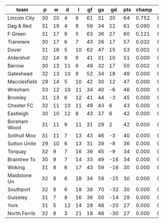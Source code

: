 |     team     | p  | w  | d  | l  | gf | ga | gd  | pts | champ | top2  | top3  | top4  |  5-7  | bot4  | bot3  | bot2  |
|--------------|----|----|----|----|----|----|-----|-----|-------|-------|-------|-------|-------|-------|-------|-------|
| Lincoln City | 30 | 20 |  4 |  6 | 61 | 31 |  30 |  64 | 0.752 | 0.919 | 0.974 | 0.995 | 0.005 | 0.000 | 0.000 | 0.000|
| Dag & Red    | 31 | 19 |  4 |  8 | 56 | 34 |  22 |  61 | 0.090 | 0.376 | 0.670 | 0.860 | 0.134 | 0.000 | 0.000 | 0.000|
| F Green      | 31 | 17 |  9 |  5 | 63 | 36 |  27 |  60 | 0.121 | 0.458 | 0.720 | 0.892 | 0.104 | 0.000 | 0.000 | 0.000|
| Tranmere     | 30 | 17 |  6 |  7 | 43 | 26 |  17 |  57 | 0.032 | 0.198 | 0.441 | 0.709 | 0.267 | 0.000 | 0.000 | 0.000|
| Dover        | 31 | 16 |  5 | 10 | 62 | 47 |  15 |  53 | 0.002 | 0.022 | 0.083 | 0.214 | 0.581 | 0.000 | 0.000 | 0.000|
| Aldershot    | 32 | 14 |  9 |  9 | 41 | 31 |  10 |  51 | 0.000 | 0.001 | 0.006 | 0.030 | 0.347 | 0.000 | 0.000 | 0.000|
| Barrow       | 30 | 13 | 11 |  6 | 49 | 32 |  17 |  50 | 0.002 | 0.021 | 0.078 | 0.202 | 0.572 | 0.000 | 0.000 | 0.000|
| Gateshead    | 32 | 13 | 10 |  9 | 52 | 34 |  18 |  49 | 0.000 | 0.001 | 0.008 | 0.031 | 0.378 | 0.000 | 0.000 | 0.000|
| Macclesfield | 29 | 14 |  5 | 10 | 42 | 30 |  12 |  47 | 0.000 | 0.005 | 0.021 | 0.064 | 0.431 | 0.000 | 0.000 | 0.000|
| Wrexham      | 33 | 12 | 10 | 11 | 34 | 40 |  -6 |  46 | 0.000 | 0.000 | 0.000 | 0.000 | 0.011 | 0.000 | 0.000 | 0.000|
| Bromley      | 31 | 13 |  6 | 12 | 41 | 44 |  -3 |  45 | 0.000 | 0.000 | 0.000 | 0.001 | 0.043 | 0.000 | 0.000 | 0.000|
| Chester FC   | 32 | 11 | 10 | 11 | 49 | 43 |   6 |  43 | 0.000 | 0.000 | 0.000 | 0.001 | 0.027 | 0.000 | 0.000 | 0.000|
| Eastleigh    | 30 | 10 | 12 |  8 | 43 | 37 |   6 |  42 | 0.000 | 0.000 | 0.000 | 0.002 | 0.067 | 0.000 | 0.000 | 0.000|
| Boreham Wood | 31 | 11 |  9 | 11 | 31 | 29 |   2 |  42 | 0.000 | 0.000 | 0.000 | 0.000 | 0.023 | 0.001 | 0.000 | 0.000|
| Solihull Moo | 31 | 11 |  7 | 13 | 43 | 46 |  -3 |  40 | 0.000 | 0.000 | 0.000 | 0.000 | 0.006 | 0.003 | 0.001 | 0.000|
| Sutton Unite | 29 | 10 |  6 | 13 | 31 | 39 |  -8 |  36 | 0.000 | 0.000 | 0.000 | 0.000 | 0.004 | 0.009 | 0.003 | 0.001|
| Torquay      | 32 |  9 |  7 | 16 | 36 | 45 |  -9 |  34 | 0.000 | 0.000 | 0.000 | 0.000 | 0.000 | 0.086 | 0.034 | 0.012|
| Braintree To | 30 |  9 |  7 | 14 | 33 | 49 | -16 |  34 | 0.000 | 0.000 | 0.000 | 0.000 | 0.000 | 0.080 | 0.034 | 0.012|
| Woking       | 31 |  8 |  6 | 17 | 43 | 59 | -16 |  30 | 0.000 | 0.000 | 0.000 | 0.000 | 0.000 | 0.295 | 0.172 | 0.084|
| Maidstone Un | 32 |  8 |  6 | 18 | 34 | 59 | -25 |  30 | 0.000 | 0.000 | 0.000 | 0.000 | 0.000 | 0.699 | 0.511 | 0.308|
| Southport    | 32 |  8 |  6 | 18 | 38 | 70 | -32 |  30 | 0.000 | 0.000 | 0.000 | 0.000 | 0.000 | 0.711 | 0.539 | 0.351|
| Guiseley     | 31 |  7 |  8 | 16 | 36 | 50 | -14 |  29 | 0.000 | 0.000 | 0.000 | 0.000 | 0.000 | 0.422 | 0.259 | 0.136|
| York         | 31 |  5 | 12 | 14 | 28 | 48 | -20 |  27 | 0.000 | 0.000 | 0.000 | 0.000 | 0.000 | 0.796 | 0.648 | 0.453|
| North Ferrib | 32 |  8 |  3 | 21 | 18 | 48 | -30 |  27 | 0.000 | 0.000 | 0.000 | 0.000 | 0.000 | 0.899 | 0.799 | 0.643|
